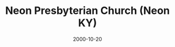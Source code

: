 ---
date: &id001 2000-10-20
end_date: null
location:
  address: 986 Highway 317
  city: Neon
  state: KY
minister:
- end: 2010-01-01
  name: John Belden
  start: 2004-01-01
  type: Organizing Pastor
- end: null
  name: M. Jay Bennett
  start: 2012-01-01
  type: Organizing Pastor
ministers:
- John Belden
- M. Jay Bennett
name: Neon Presbyterian Church
names:
- end: 2000-10-20
  name: Covenant Reformed Presbyterian Church
  start: null
- end: null
  name: Neon Presbyterian Church
  start: 2000-10-20
origination_date: *id001
raw_data: 'KY Neon

  Neon Presbyterian Church (Mission work) (October 20, 2000- )

  (changed name from Covenant Reformed Presbyterian Church on April 26, 2008)

  986 Highway 317

  Org. Pastors: John Belden, 2004-10

  M. Jay Bennett, 2012-

  '
received_from: null
states:
- KY
status:
  active: true
  end_date: null
  reason: null
  received_from: null
  withdrawal_to: null
title: Neon Presbyterian Church (Neon KY)
year_established:
- 2000

---